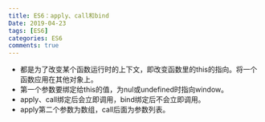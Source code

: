 ```yaml
---
title: ES6：apply、call和bind
Date: 2019-04-23
tags: [ES6]
categories: ES6
comments: true
---
```


- 都是为了改变某个函数运行时的上下文，即改变函数里的this的指向。将一个函数应用在其他对象上。
- 第一个参数要绑定给this的值，为nul或undefined时指向window。
- apply、call绑定后会立即调用，bind绑定后不会立即调用。
- apply第二个参数为数组，call后面为参数列表。